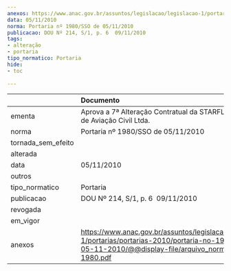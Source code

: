 ```yaml
---
anexos: https://www.anac.gov.br/assuntos/legislacao/legislacao-1/portarias/portarias-2010/portaria-no-1980-sso-de-05-11-2010/@@display-file/arquivo_norma/PA2010-1980.pdf
data: 05/11/2010
norma: Portaria nº 1980/SSO de 05/11/2010
publicacao: DOU Nº 214, S/1, p. 6  09/11/2010
tags:
- alteração
- portaria
tipo_normatico: Portaria
hide: 
- toc 
 
---
```


|                    | Documento                                                                                                                                                         |
|:-------------------|:------------------------------------------------------------------------------------------------------------------------------------------------------------------|
| ementa             | Aprova a 7ª Alteração Contratual da STARFLIGHT Escola de Aviação Civil Ltda.                                                                                      |
| norma              | Portaria nº 1980/SSO de 05/11/2010                                                                                                                                |
| tornada_sem_efeito |                                                                                                                                                                   |
| alterada           |                                                                                                                                                                   |
| data               | 05/11/2010                                                                                                                                                        |
| outros             |                                                                                                                                                                   |
| tipo_normatico     | Portaria                                                                                                                                                          |
| publicacao         | DOU Nº 214, S/1, p. 6  09/11/2010                                                                                                                                 |
| revogada           |                                                                                                                                                                   |
| em_vigor           |                                                                                                                                                                   |
| anexos             | https://www.anac.gov.br/assuntos/legislacao/legislacao-1/portarias/portarias-2010/portaria-no-1980-sso-de-05-11-2010/@@display-file/arquivo_norma/PA2010-1980.pdf |
